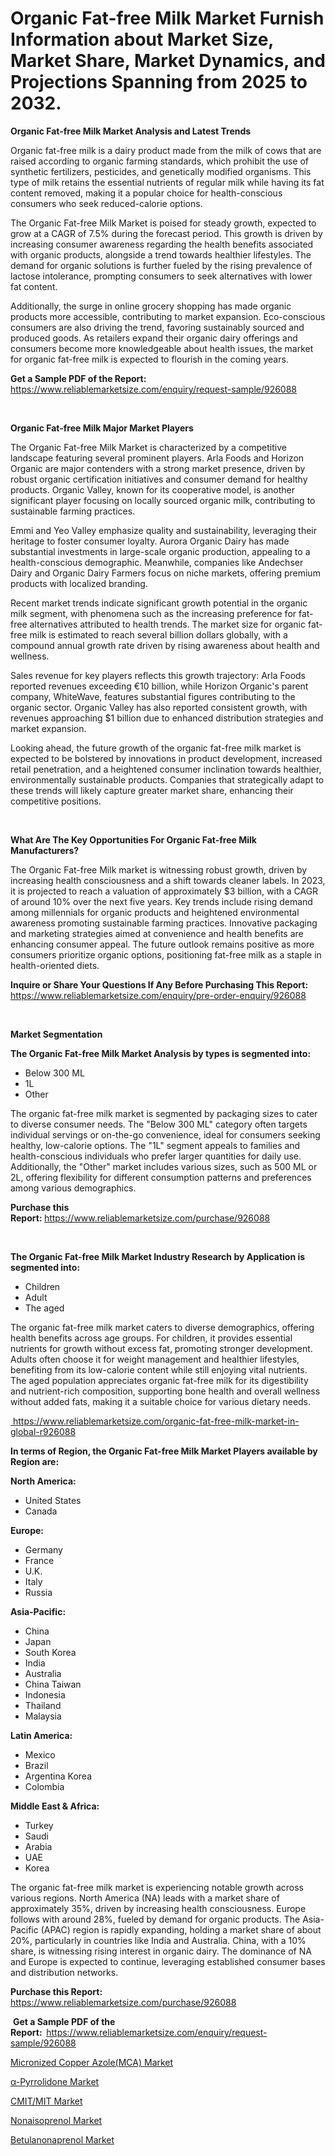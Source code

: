 <p><h1>Organic Fat-free Milk Market Furnish Information about Market Size, Market Share, Market Dynamics, and Projections Spanning from 2025 to 2032.</h1></p><p><strong>Organic Fat-free Milk Market Analysis and Latest Trends</strong></p>
<p><p>Organic fat-free milk is a dairy product made from the milk of cows that are raised according to organic farming standards, which prohibit the use of synthetic fertilizers, pesticides, and genetically modified organisms. This type of milk retains the essential nutrients of regular milk while having its fat content removed, making it a popular choice for health-conscious consumers who seek reduced-calorie options. </p><p>The Organic Fat-free Milk Market is poised for steady growth, expected to grow at a CAGR of 7.5% during the forecast period. This growth is driven by increasing consumer awareness regarding the health benefits associated with organic products, alongside a trend towards healthier lifestyles. The demand for organic solutions is further fueled by the rising prevalence of lactose intolerance, prompting consumers to seek alternatives with lower fat content. </p><p>Additionally, the surge in online grocery shopping has made organic products more accessible, contributing to market expansion. Eco-conscious consumers are also driving the trend, favoring sustainably sourced and produced goods. As retailers expand their organic dairy offerings and consumers become more knowledgeable about health issues, the market for organic fat-free milk is expected to flourish in the coming years.</p></p>
<p><strong>Get a Sample PDF of the Report:&nbsp;</strong> <a href="https://www.reliablemarketsize.com/enquiry/request-sample/926088?utm_campaign=1991&utm_medium=2&utm_source=Github&utm_content=ia&utm_term=24032025&utm_id=organic-fat-free-milk">https://www.reliablemarketsize.com/enquiry/request-sample/926088</a></p>
<p>&nbsp;</p>
<p><strong>Organic Fat-free Milk Major Market Players</strong></p>
<p><p>The Organic Fat-free Milk Market is characterized by a competitive landscape featuring several prominent players. Arla Foods and Horizon Organic are major contenders with a strong market presence, driven by robust organic certification initiatives and consumer demand for healthy products. Organic Valley, known for its cooperative model, is another significant player focusing on locally sourced organic milk, contributing to sustainable farming practices.</p><p>Emmi and Yeo Valley emphasize quality and sustainability, leveraging their heritage to foster consumer loyalty. Aurora Organic Dairy has made substantial investments in large-scale organic production, appealing to a health-conscious demographic. Meanwhile, companies like Andechser Dairy and Organic Dairy Farmers focus on niche markets, offering premium products with localized branding.</p><p>Recent market trends indicate significant growth potential in the organic milk segment, with phenomena such as the increasing preference for fat-free alternatives attributed to health trends. The market size for organic fat-free milk is estimated to reach several billion dollars globally, with a compound annual growth rate driven by rising awareness about health and wellness.</p><p>Sales revenue for key players reflects this growth trajectory: Arla Foods reported revenues exceeding €10 billion, while Horizon Organic's parent company, WhiteWave, features substantial figures contributing to the organic sector. Organic Valley has also reported consistent growth, with revenues approaching $1 billion due to enhanced distribution strategies and market expansion.</p><p>Looking ahead, the future growth of the organic fat-free milk market is expected to be bolstered by innovations in product development, increased retail penetration, and a heightened consumer inclination towards healthier, environmentally sustainable products. Companies that strategically adapt to these trends will likely capture greater market share, enhancing their competitive positions.</p></p>
<p>&nbsp;</p>
<p><strong>What Are The Key Opportunities For Organic Fat-free Milk Manufacturers?</strong></p>
<p><p>The Organic Fat-free Milk market is witnessing robust growth, driven by increasing health consciousness and a shift towards cleaner labels. In 2023, it is projected to reach a valuation of approximately $3 billion, with a CAGR of around 10% over the next five years. Key trends include rising demand among millennials for organic products and heightened environmental awareness promoting sustainable farming practices. Innovative packaging and marketing strategies aimed at convenience and health benefits are enhancing consumer appeal. The future outlook remains positive as more consumers prioritize organic options, positioning fat-free milk as a staple in health-oriented diets.</p></p>
<p><strong>Inquire or Share Your Questions If Any Before Purchasing This Report:</strong> <a href="https://www.reliablemarketsize.com/enquiry/pre-order-enquiry/926088?utm_campaign=1991&utm_medium=2&utm_source=Github&utm_content=ia&utm_term=24032025&utm_id=organic-fat-free-milk">https://www.reliablemarketsize.com/enquiry/pre-order-enquiry/926088</a></p>
<p>&nbsp;</p>
<p><strong>Market Segmentation</strong></p>
<p><strong>The Organic Fat-free Milk Market Analysis by types is segmented into:</strong></p>
<p><ul><li>Below 300 ML</li><li>1L</li><li>Other</li></ul></p>
<p><p>The organic fat-free milk market is segmented by packaging sizes to cater to diverse consumer needs. The "Below 300 ML" category often targets individual servings or on-the-go convenience, ideal for consumers seeking healthy, low-calorie options. The "1L" segment appeals to families and health-conscious individuals who prefer larger quantities for daily use. Additionally, the "Other" market includes various sizes, such as 500 ML or 2L, offering flexibility for different consumption patterns and preferences among various demographics.</p></p>
<p><strong>Purchase this Report:&nbsp;</strong><a href="https://www.reliablemarketsize.com/purchase/926088?utm_campaign=1991&utm_medium=2&utm_source=Github&utm_content=ia&utm_term=24032025&utm_id=organic-fat-free-milk">https://www.reliablemarketsize.com/purchase/926088</a></p>
<p>&nbsp;</p>
<p><strong>The Organic Fat-free Milk Market Industry Research by Application is segmented into:</strong></p>
<p><ul><li>Children</li><li>Adult</li><li>The aged</li></ul></p>
<p><p>The organic fat-free milk market caters to diverse demographics, offering health benefits across age groups. For children, it provides essential nutrients for growth without excess fat, promoting stronger development. Adults often choose it for weight management and healthier lifestyles, benefiting from its low-calorie content while still enjoying vital nutrients. The aged population appreciates organic fat-free milk for its digestibility and nutrient-rich composition, supporting bone health and overall wellness without added fats, making it a suitable choice for various dietary needs.</p></p>
<p><a href="https://www.reliablemarketsize.com/organic-fat-free-milk-market-in-global-r926088?utm_campaign=1991&utm_medium=2&utm_source=Github&utm_content=ia&utm_term=24032025&utm_id=organic-fat-free-milk">&nbsp;https://www.reliablemarketsize.com/organic-fat-free-milk-market-in-global-r926088</a></p>
<p><strong>In terms of Region, the Organic Fat-free Milk Market Players available by Region are:</strong></p>
<p>
    <p> <strong> North America: </strong>
        <ul>
            <li>United States</li>
            <li>Canada</li>
        </ul>
        </p> 
    <p> <strong> Europe: </strong>
        <ul>
            <li>Germany</li>
            <li>France</li>
            <li>U.K.</li>
            <li>Italy</li>
            <li>Russia</li>
        </ul>
        </p> 
    <p> <strong> Asia-Pacific: </strong>
        <ul>
            <li>China</li>
            <li>Japan</li>
            <li>South Korea</li>
            <li>India</li>
            <li>Australia</li>
            <li>China Taiwan</li>
            <li>Indonesia</li>
            <li>Thailand</li>
            <li>Malaysia</li>
        </ul>
        </p> 
    <p> <strong> Latin America: </strong>
        <ul>
            <li>Mexico</li>
            <li>Brazil</li>
            <li>Argentina Korea</li>
            <li>Colombia</li>
        </ul>
        </p> 
    <p> <strong> Middle East & Africa: </strong>
        <ul>
            <li>Turkey</li>
            <li>Saudi</li>
            <li>Arabia</li>
            <li>UAE</li>
            <li>Korea</li>
        </ul>
    </p>
    </p>
<p><p>The organic fat-free milk market is experiencing notable growth across various regions. North America (NA) leads with a market share of approximately 35%, driven by increasing health consciousness. Europe follows with around 28%, fueled by demand for organic products. The Asia-Pacific (APAC) region is rapidly expanding, holding a market share of about 20%, particularly in countries like India and Australia. China, with a 10% share, is witnessing rising interest in organic dairy. The dominance of NA and Europe is expected to continue, leveraging established consumer bases and distribution networks.</p></p>
<p><strong>Purchase this Report: </strong><a href="https://www.reliablemarketsize.com/purchase/926088?utm_campaign=1991&utm_medium=2&utm_source=Github&utm_content=ia&utm_term=24032025&utm_id=organic-fat-free-milk">https://www.reliablemarketsize.com/purchase/926088</a></p>
<p>&nbsp;<strong>Get a Sample PDF of the Report:&nbsp;&nbsp;</strong><a href="https://www.reliablemarketsize.com/enquiry/request-sample/926088?utm_campaign=1991&utm_medium=2&utm_source=Github&utm_content=ia&utm_term=24032025&utm_id=organic-fat-free-milk">https://www.reliablemarketsize.com/enquiry/request-sample/926088</a></p>
<p><strong></strong></p>
<p><p><a href="https://github.com/haagarocapmj/Market-Research-Report-List-1/blob/main/micronized-copper-azolemca-market.md?utm_campaign=1991&utm_medium=2&utm_source=Github&utm_content=ia&utm_term=24032025&utm_id=organic-fat-free-milk">Micronized Copper Azole(MCA) Market</a></p><p><a href="https://github.com/YashRP12/Market-Research-Report-List-7/blob/main/a-pyrrolidone-market.md?utm_campaign=1991&utm_medium=2&utm_source=Github&utm_content=ia&utm_term=24032025&utm_id=organic-fat-free-milk">α-Pyrrolidone Market</a></p><p><a href="https://github.com/fallalenoswG/Market-Research-Report-List-1/blob/main/cmitmit-market.md?utm_campaign=1991&utm_medium=2&utm_source=Github&utm_content=ia&utm_term=24032025&utm_id=organic-fat-free-milk">CMIT/MIT Market</a></p><p><a href="https://github.com/countpapajwp/Market-Research-Report-List-1/blob/main/nonaisoprenol-market.md?utm_campaign=1991&utm_medium=2&utm_source=Github&utm_content=ia&utm_term=24032025&utm_id=organic-fat-free-milk">Nonaisoprenol Market</a></p><p><a href="https://github.com/gfellcincot4/Market-Research-Report-List-1/blob/main/betulanonaprenol-market.md?utm_campaign=1991&utm_medium=2&utm_source=Github&utm_content=ia&utm_term=24032025&utm_id=organic-fat-free-milk">Betulanonaprenol Market</a></p></p>